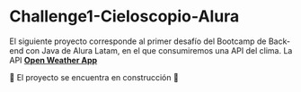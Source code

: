 # Challenge1-Cieloscopio-Alura
El siguiente proyecto corresponde al primer desafío del Bootcamp de Back-end con Java de Alura Latam, en el que consumiremos una API del clima.
La API [**Open Weather App**](https://openweathermap.org/)

🚧 El proyecto se encuentra en construcción 🚧
